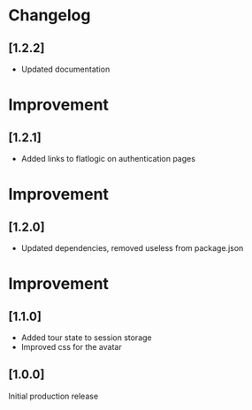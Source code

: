 # Changelog

## [1.2.2]

- Updated documentation

# Improvement

## [1.2.1]

- Added links to flatlogic on authentication pages

# Improvement

## [1.2.0]

- Updated dependencies, removed useless from package.json

# Improvement

## [1.1.0]

- Added tour state to session storage
- Improved css for the avatar

## [1.0.0]

Initial production release
